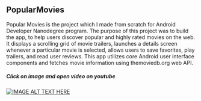 ## PopularMovies
 Popular Movies is the project which I made from scratch for Android Developer Nanodegree program. The purpose of this project was to build the app, to help users discover popular and highly rated movies on the web. It displays a scrolling grid of movie trailers, launches a details screen whenever a particular movie is selected, allows users to save favorites, play trailers, and read user reviews. This app utilizes core Android user interface components and fetches movie information using themoviedb.org web API.
##### Click on image and open video on youtube
[![IMAGE ALT TEXT HERE](http://img.youtube.com/vi/kSzq3fyg85w/0.jpg)](https://www.youtube.com/watch?v=kSzq3fyg85w)
